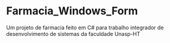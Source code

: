 # Farmacia_Windows_Form
Um projeto de farmacia feito em C# para trabalho integrador de desenvolvimento de sistemas da faculdade Unasp-HT
